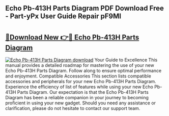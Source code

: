 ## Echo Pb-413H Parts Diagram PDF Download Free - Part-yPx User Guide Repair pF9MI

# <h2><a href="http://dflqrnr.blite.top/?on=Echo+Pb-413H+Parts+Diagram">🔗Download New 👉🔴 Echo Pb-413H Parts Diagram</a></h2>

[![Echo Pb-413H Parts Diagram download](https://i.imgur.com/lujVjoI.png)](http://dflqrnr.blite.top/?on=Echo+Pb-413H+Parts+Diagram)
Your Guide to Excellence This manual provides a detailed roadmap for mastering the use of your new Echo Pb-413H Parts Diagram. Follow along to ensure optimal performance and enjoyment. Compatible Accessories This section lists compatible accessories and peripherals for your new Echo Pb-413H Parts Diagram. Experience the efficiency of list of features while using your new Echo Pb-413H Parts Diagram. Our expectation is that the Echo Pb-413H Parts Diagram has been a reliable companion in your journey to becoming proficient in using your new gadget. Should you need any assistance or clarification, please do not hesitate to contact our support team.
